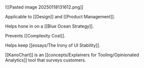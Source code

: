 
![[Pasted image 20250118131612.png]]

Applicable to [[Design]] and [[Product Management]].  

Helps hone in on a [[Blue Ocean Strategy]].  

Prevents [[Complexity Cost]].

Helps keep [[essays/The Irony of UI Stability]].

[[KanoChart]] is an [[concepts/Explainers for Tooling/Opinionated Analytics]] tool that surveys customers.  
